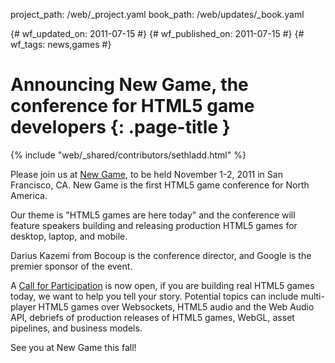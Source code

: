 project_path: /web/_project.yaml
book_path: /web/updates/_book.yaml

{# wf_updated_on: 2011-07-15 #}
{# wf_published_on: 2011-07-15 #}
{# wf_tags: news,games #}

# Announcing New Game, the conference for HTML5 game developers {: .page-title }

{% include "web/_shared/contributors/sethladd.html" %}


Please join us at [New Game](http://newgameconf.com), to be held November 1-2, 2011 in San Francisco, CA.  New Game is the first HTML5 game conference for North America.

Our theme is "HTML5 games are here today" and the conference will feature speakers building and releasing production HTML5 games for desktop, laptop, and mobile.

Darius Kazemi from Bocoup is the conference director, and Google is the premier sponsor of the event.

A [Call for Participation](//goo.gl/iWA2J) is now open, if you are building real HTML5 games today, we want to help you tell your story.  Potential topics can include multi-player HTML5 games over Websockets, HTML5 audio and the Web Audio API, debriefs of production releases of HTML5 games, WebGL, asset pipelines, and business models.

See you at New Game this fall!



